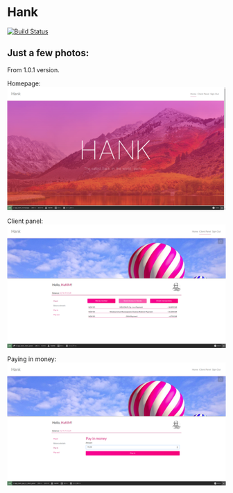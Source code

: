 # Hank

[![Build Status](https://travis-ci.org/HaKIMus/Hank.svg?branch=master)](https://travis-ci.org/HaKIMus/Hank)

## Just a few photos:

From 1.0.1 version.

Homepage:
![Homepage](readme/homepage.png)

Client panel:
![Homepage](readme/client-panel.png)

Paying in money:
![Homepage](readme/pay-in-money.png)